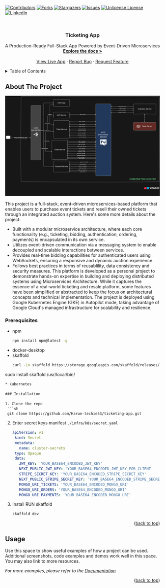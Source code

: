 <!-- Improved compatibility of back to top link: See: https://github.com/othneildrew/Best-README-Template/pull/73 -->
<a id="readme-top"></a>
<!--
*** Thanks for checking out the Best-README-Template. If you have a suggestion
*** that would make this better, please fork the repo and create a pull request
*** or simply open an issue with the tag "enhancement".
*** Don't forget to give the project a star!
*** Thanks again! Now go create something AMAZING! :D
-->



<!-- PROJECT SHIELDS -->
<!--
*** I'm using markdown "reference style" links for readability.
*** Reference links are enclosed in brackets [ ] instead of parentheses ( ).
*** See the bottom of this document for the declaration of the reference variables
*** for contributors-url, forks-url, etc. This is an optional, concise syntax you may use.
*** https://www.markdownguide.org/basic-syntax/#reference-style-links
-->
[![Contributors][contributors-shield]][contributors-url]
[![Forks][forks-shield]][forks-url]
[![Stargazers][stars-shield]][stars-url]
[![Issues][issues-shield]][issues-url]
[![Unlicense License][license-shield]][license-url]
[![LinkedIn][linkedin-shield]][linkedin-url]



<!-- PROJECT LOGO -->
<br />
<div align="center">
  <h3 align="center">Ticketing App</h3>

  <p align="center">
    A Production-Ready Full-Stack App Powered by Event-Driven Microservices
    <br />
    <a href="https://github.com/othneildrew/Best-README-Template"><strong>Explore the docs »</strong></a>
    <br />
    <br />
    <a href="http://34.8.203.13">View Live App</a>
    &middot;
    <a href="https://github.com/othneildrew/Best-README-Template/issues/new?labels=bug&template=bug-report---.md">Report Bug</a>
    &middot;
    <a href="https://github.com/othneildrew/Best-README-Template/issues/new?labels=enhancement&template=feature-request---.md">Request Feature</a>
  </p>
</div>



<!-- TABLE OF CONTENTS -->
<details>
  <summary>Table of Contents</summary>
  <ol>
    <li>
      <a href="#about-the-project">About The Project</a>
      <ul>
        <li><a href="#built-with">Built With</a></li>
      </ul>
    </li>
    <li>
      <a href="#getting-started">Getting Started</a>
      <ul>
        <li><a href="#prerequisites">Prerequisites</a></li>
        <li><a href="#installation">Installation</a></li>
      </ul>
    </li>
    <li><a href="#acknowledgments">Acknowledgments</a></li>
  </ol>
</details>



<!-- ABOUT THE PROJECT -->
## About The Project

[![Architecture Diagram][architecture-diagram]](https://app.eraser.io/workspace/1GknkYSlKLSI33fC7iia)

This project is a full-stack, event-driven microservices-based platform that enables users to purchase event tickets and resell their owned tickets through an integrated auction system.
Here's some more details about the project:
- Built with a modular microservice architecture, where each core functionality (e.g., ticketing, bidding, authentication, ordering, payments) is encapsulated in its own service.
- Utilizes event-driven communication via a messaging system to enable decoupled and scalable interactions between services.
- Provides real-time bidding capabilities for authenticated users using WebSockets, ensuring a responsive and dynamic auction experience.
- Follows best practices in terms of reusablility, data consistency and security measures.
This platform is developed as a personal project to demonstrate hands-on expertise in building and deploying distributed systems using Microservices Architecture. While it captures the essence of a real-world ticketing and resale platform, some features have been simplified or abstracted to keep the focus on architectural concepts and technical implementation.
The project is deployed using Google Kubernetes Engine (GKE) in Autopilot mode, taking advantage of Google Cloud's managed infrastructure for scalability and resilience.

### Prerequisites
* npm
  ```sh
  npm install npm@latest -g
  ```
* docker-desktop
* skaffold
  ```sh
  curl -Lo skaffold https://storage.googleapis.com/skaffold/releases/latest/skaffold-linux-amd64 && \
sudo install skaffold /usr/local/bin/
  ```
* kubernetes

### Installation

1. Clone the repo
   ```sh
   git clone https://github.com/Harun-techie53/ticketing-app.git
   ```
2. Enter secret keys manifest  `./infra/k8s/secret.yaml`
   ```yaml
   apiVersion: v1
    kind: Secret
    metadata:
      name: cluster-secrets
    type: Opaque
    data:
      JWT_KEY: 'YOUR_BASE64_ENCODED_JWT_KEY'
      NEXT_PUBLIC_JWT_KEY: 'YOUR_BASE64_ENCODED_JWT_KEY_FOR_CLIENT'
      STRIPE_SECRET_KEY: 'YOUR_BASE64_ENCODED_STRIPE_SECRET_KEY'
      NEXT_PUBLIC_STRIPE_SECRET_KEY: 'YOUR_BASE64_ENCODED_STRIPE_SECRET_KEY_FOR_CLIENT'
      MONGO_URI_TICKETS: 'YOUR_BASE64_ENCODED_MONGO_URI'
      MONGO_URI_ORDERS: 'YOUR_BASE64_ENCODED_MONGO_URI'
      MONGO_URI_PAYMENTS: 'YOUR_BASE64_ENCODED_MONGO_URI'
   ```
3. Install RUN skaffold 
   ```sh
   skaffold dev
   ```

<p align="right">(<a href="#readme-top">back to top</a>)</p>



<!-- USAGE EXAMPLES -->
## Usage

Use this space to show useful examples of how a project can be used. Additional screenshots, code examples and demos work well in this space. You may also link to more resources.

_For more examples, please refer to the [Documentation](https://example.com)_

<p align="right">(<a href="#readme-top">back to top</a>)</p>



<!-- MARKDOWN LINKS & IMAGES -->
<!-- https://www.markdownguide.org/basic-syntax/#reference-style-links -->
[contributors-shield]: https://img.shields.io/github/contributors/othneildrew/Best-README-Template.svg?style=for-the-badge
[contributors-url]: https://github.com/othneildrew/Best-README-Template/graphs/contributors
[forks-shield]: https://img.shields.io/github/forks/othneildrew/Best-README-Template.svg?style=for-the-badge
[forks-url]: https://github.com/othneildrew/Best-README-Template/network/members
[stars-shield]: https://img.shields.io/github/stars/othneildrew/Best-README-Template.svg?style=for-the-badge
[stars-url]: https://github.com/othneildrew/Best-README-Template/stargazers
[issues-shield]: https://img.shields.io/github/issues/othneildrew/Best-README-Template.svg?style=for-the-badge
[issues-url]: https://github.com/othneildrew/Best-README-Template/issues
[license-shield]: https://img.shields.io/github/license/othneildrew/Best-README-Template.svg?style=for-the-badge
[license-url]: https://github.com/othneildrew/Best-README-Template/blob/master/LICENSE.txt
[linkedin-shield]: https://img.shields.io/badge/-LinkedIn-black.svg?style=for-the-badge&logo=linkedin&colorB=555
[linkedin-url]: https://linkedin.com/in/othneildrew
[architecture-diagram]: images/architecture-diagram.png
[Next.js]: https://img.shields.io/badge/next.js-000000?style=for-the-badge&logo=nextdotjs&logoColor=white
[Next-url]: https://nextjs.org/
[Tailwindcss]: https://img.shields.io/badge/tailwindcss-000000?style=for-the-badge&logo=tailwindcss
[Tailwindcss-url]: https://tailwindcss.com/
[Node.js]: https://img.shields.io/badge/node.js-000000?style=for-the-badge&logo=nodedotjs
[Node-url]: https://nodejs.org/en
[Express.js]: https://img.shields.io/badge/express.js-000000?style=for-the-badge&logo=expressdotjs&logoColor=white
[Express-url]: https://expressjs.com/
[Mongodb]: https://img.shields.io/badge/mongodb-000000?style=for-the-badge&logo=mongodb
[Mongo-url]: https://www.mongodb.com/
[NATS]: https://img.shields.io/badge/nats-000000?style=for-the-badge&logo=nats
[NATS-url]: https://nats.io/
[Redis]: https://img.shields.io/badge/redis-000000?style=for-the-badge&logo=redis
[Redis-url]: https://redis.io/
[Socket.io]: https://img.shields.io/badge/socket.io-000000?style=for-the-badge&logo=sockerdotio
[Socket-url]: https://socket.io/
[Kubernetes]: https://img.shields.io/badge/kubernetes-000000?style=for-the-badge&logo=kubernetes
[Kubernetes-url]: https://kubernetes.io/
[Docker]: https://img.shields.io/badge/docker-000000?style=for-the-badge&logo=docker
[Docker-url]: https://www.docker.com/
